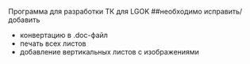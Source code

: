 Программа для разработки ТК для LGOK
  ##необходимо исправить/добавить
  - конвертацию в .doc-файл
  - печать всех листов
  - добавление вертикальных листов с изображениями
